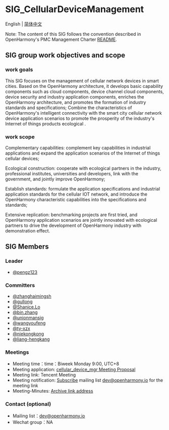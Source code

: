 # SIG_CellularDeviceManagement
English | [简体中文](./sig_cellular_device_mgr_cn.md)

Note: The content of this SIG follows the convention described in OpenHarmony's PMC Management Charter [README](https://gitee.com/openharmony/community/blob/master/zh/pmc.md).

## SIG group work objectives and scope

### work goals
This SIG focuses on the management of cellular network devices in smart cities. Based on the OpenHarmony architecture, it develops basic capability components such as cloud components, device channel cloud components, device security and industry application components, enriches the OpenHarmony architecture, and promotes the formation of industry standards and specifications; Combine the characteristics of OpenHarmony's intelligent connectivity with the smart city cellular network device application scenarios to promote the prosperity of the industry's Internet of things products ecological .

### work scope
Complementary capabilities: complement key capabilities in industrial applications and expand the application scenarios of the Internet of things cellular devices;

Ecological construction: cooperate with ecological partners in the industry, professional institutes, universities and developers, link with the government, and jointly improve OpenHarmony;

Establish standards: formulate the application specifications and industrial application standards for the cellular IOT network, and introduce the OpenHarmony characteristic capabilities into the specifications and standards;

Extensive replication: benchmarking projects are first tried, and OpenHarmony application scenarios are jointly innovated with ecological partners to drive the development of OpenHarmony industry with demonstration effect.


## SIG Members

### Leader
- [@pengz123](https://gitee.com/pengz123)

### Committers
- [@zhanghaimingsh](https://gitee.com/zhanghaimingsh)
- [@gullong](https://gitee.com/gullong)
- [@Shanice.Lo](https://gitee.com/luoshanshan633)
- [@bin.zhang](https://gitee.com/as807048861)
- [@unionmansig](bin.wan@unionman.com.cn)
- [@wangyoufeng](wangyoufeng8889@126.com)
- [@ty-xzx](xiaozexuan@whty.com.cn)
- [@niekongkong](fengbuting@szwayd.com)
- [@liang-hengkang](hkliang@eigencomm.com)

### Meetings
 - Meeting time：time：Biweek Monday 9:00, UTC+8
 - Meeting application: [cellular_device_mgr Meeting Proposal](https://shimo.im/sheets/1lq7MDJ5JBHvP7Ae/MODOC)
 - Meeting link: Tencent Meeting
 - Meeting notification: [Subscribe](https://lists.openatom.io/postorius/lists/dev.openharmony.io) mailing list [dev@openharmony.io]() for the meeting link
 - Meeting-Minutes: [Archive link address](https://gitee.com/openharmony-sig/sig-content/tree/master/cellular_device_mgr)

### Contact (optional)

- Mailing list：dev@openharmony.io
- Wechat group：NA




